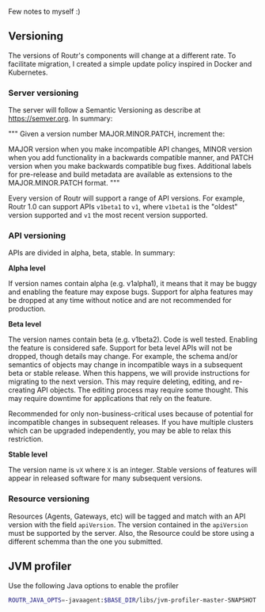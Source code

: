 Few notes to myself :)

## Versioning

The versions of Routr's components will change at a different rate. To facilitate migration, I created a simple update policy inspired in Docker and Kubernetes.

### Server versioning

The server will follow a Semantic Versioning as describe at https://semver.org. In summary:

"""
Given a version number MAJOR.MINOR.PATCH, increment the:

MAJOR version when you make incompatible API changes,
MINOR version when you add functionality in a backwards compatible manner, and
PATCH version when you make backwards compatible bug fixes.
Additional labels for pre-release and build metadata are available as extensions to the MAJOR.MINOR.PATCH format.
"""

Every version of Routr will support a range of API versions. For example, Routr 1.0 can support APIs `v1beta1` to `v1`, where `v1beta1` is the "oldest" version supported and `v1` the most recent version supported.

### API versioning

APIs are divided in alpha, beta, stable. In summary:

**Alpha level**

If version names contain alpha (e.g. v1alpha1), it means that it may be buggy and enabling the feature may expose bugs. Support for alpha features may be dropped at any time without notice and are not recommended for production.

**Beta level**

The version names contain beta (e.g. v1beta2). Code is well tested. Enabling the feature is considered safe. Support for beta level APIs will not be dropped, though details may change. For example, the schema and/or semantics of objects may change in incompatible ways in a subsequent beta or stable release. When this happens, we will provide instructions for migrating to the next version. This may require deleting, editing, and re-creating API objects. The editing process may require some thought. This may require downtime for applications that rely on the feature.

Recommended for only non-business-critical uses because of potential for incompatible changes in subsequent releases. If you have multiple clusters which can be upgraded independently, you may be able to relax this restriction.

**Stable level**

The version name is `vX` where `X` is an integer. Stable versions of features will appear in released software for many subsequent versions.

### Resource versioning

Resources (Agents, Gateways, etc) will be tagged and match with an API version with the field `apiVersion`. The version contained in the `apiVersion` must be supported by the server. Also, the Resource could be store using a different schemma than the one you submitted.

## JVM profiler

Use the following Java options to enable the profiler

```bash
ROUTR_JAVA_OPTS=-javaagent:$BASE_DIR/libs/jvm-profiler-master-SNAPSHOT.jar=reporter=com.uber.profiling.reporters.FileOutputReporter,outputDir=$BASE_DIR/out,tag=routr,metricInterval=5000
```
